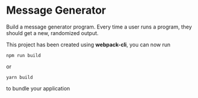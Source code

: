 # Message Generator

Build a message generator program. Every time a user runs a program, they should get a new, randomized output.

This project has been created using **webpack-cli**, you can now run

```
npm run build
```

or

```
yarn build
```

to bundle your application

